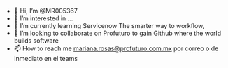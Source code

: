 - 👋 Hi, I’m @MR005367
- 👀 I’m interested in ...
- 🌱 I’m currently learning Servicenow The smarter way to workflow, 
- 💞️ I’m looking to collaborate on Profuturo to gain Github where the world builds software
- 📫 How to reach me mariana.rosas@profuturo.com.mx por correo o de inmediato en el teams

<!---
MR005367/MR005367 is a ✨ special ✨ repository because its `README.md` (this file) appears on your GitHub profile.
You can click the Preview link to take a look at your changes.
--->
